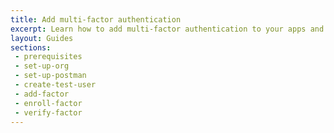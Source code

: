 ```yaml
---
title: Add multi-factor authentication
excerpt: Learn how to add multi-factor authentication to your apps and how to deploy our built-in factors, or integrate with existing tokens.
layout: Guides
sections:
 - prerequisites
 - set-up-org
 - set-up-postman
 - create-test-user
 - add-factor
 - enroll-factor
 - verify-factor
---
```

